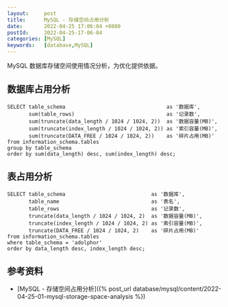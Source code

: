 ```yaml
---
layout:     post
title:      MySQL - 存储空间占用分析
date:       2022-04-25 17:06:04 +0800
postId:     2022-04-25-17-06-04
categories: [MySQL]
keywords:   [database,MySQL]
---
```


MySQL 数据库存储空间使用情况分析，为优化提供依据。

## 数据库占用分析
```mysql
SELECT table_schema                                 as '数据库',
       sum(table_rows)                              as '记录数',
       sum(truncate(data_length / 1024 / 1024, 2))  as '数据容量(MB)',
       sum(truncate(index_length / 1024 / 1024, 2)) as '索引容量(MB)',
       sum(truncate(DATA_FREE / 1024 / 1024, 2))    as '碎片占用(MB)'
from information_schema.tables
group by table_schema
order by sum(data_length) desc, sum(index_length) desc;
```

## 表占用分析
```mysql
SELECT table_schema                            as '数据库',
       table_name                              as '表名',
       table_rows                              as '记录数',
       truncate(data_length / 1024 / 1024, 2)  as '数据容量(MB)',
       truncate(index_length / 1024 / 1024, 2) as '索引容量(MB)',
       truncate(DATA_FREE / 1024 / 1024, 2)    as '碎片占用(MB)'
from information_schema.tables
where table_schema = 'adolphor'
order by data_length desc, index_length desc;
```

## 参考资料
* [MySQL - 存储空间占用分析]({% post_url database/mysql/content/2022-04-25-01-mysql-storage-space-analysis %})
